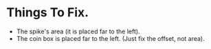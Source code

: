 # Things To Fix.
- The spike's area (it is placed far to the left).
- The coin box is placed far to the left. (Just fix the offset, not area).
